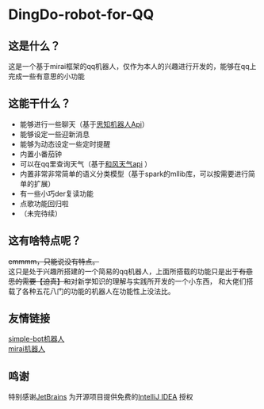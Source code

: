 # DingDo-robot-for-QQ
## 这是什么？
这是一个基于mirai框架的qq机器人，仅作为本人的兴趣进行开发的，能够在qq上完成一些有意思的小功能
## 这能干什么？
* 能够进行一些聊天（基于[思知机器人Api](https://console.ownthink.com)）
* 能够设定一些迎新消息
* 能够为动态设定一些定时提醒
* 内置小番茄钟
* 可以在qq里查询天气（基于[和风天气api](https://dev.heweather.com/docs/api/overview) ）
* 内置非常非常简单的语义分类模型（基于spark的mllib库，可以按需要进行简单的扩展）
* 有一些小巧der复读功能
* 点歌功能回归啦
* （未完待续）
## 这有啥特点呢？
~~emmmm，只能说没有特点。~~<br>
这只是处于兴趣所搭建的一个简易的qq机器人，上面所搭载的功能只是出于~~有意思的需要【迫真】和~~对新学知识的理解与实践所开发的一个小东西，
和大佬们搭载了各种五花八门的功能的机器人在功能性上没法比。
## 友情链接
[simple-bot机器人](https://github.com/ForteScarlet/simple-robot-component-mirai) <br>
[mirai机器人](https://github.com/mamoe/mirai)
## 鸣谢
特别感谢[JetBrains](https://www.jetbrains.com/idea) 为开源项目提供免费的[IntelliJ IDEA](https://www.jetbrains.com/idea/) 授权
